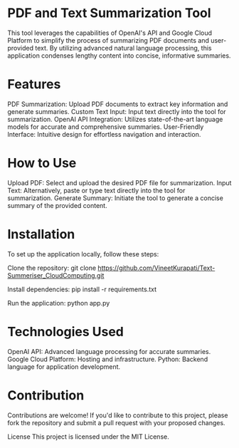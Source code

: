 # PDF and Text Summarization Tool
This tool leverages the capabilities of OpenAI's API and Google Cloud Platform to simplify the process of summarizing PDF documents and user-provided text. By utilizing advanced natural language processing, this application condenses lengthy content into concise, informative summaries.

# Features
PDF Summarization: Upload PDF documents to extract key information and generate summaries.
Custom Text Input: Input text directly into the tool for summarization.
OpenAI API Integration: Utilizes state-of-the-art language models for accurate and comprehensive summaries.
User-Friendly Interface: Intuitive design for effortless navigation and interaction.

# How to Use
Upload PDF: Select and upload the desired PDF file for summarization.
Input Text: Alternatively, paste or type text directly into the tool for summarization.
Generate Summary: Initiate the tool to generate a concise summary of the provided content.

# Installation
To set up the application locally, follow these steps:

Clone the repository:
git clone https://github.com/VineetKurapati/Text-Summeriser_CloudComputing.git

Install dependencies:
pip install -r requirements.txt

Run the application:
python app.py

# Technologies Used
OpenAI API: Advanced language processing for accurate summaries.
Google Cloud Platform: Hosting and infrastructure.
Python: Backend language for application development.

# Contribution
Contributions are welcome! If you'd like to contribute to this project, please fork the repository and submit a pull request with your proposed changes.

License
This project is licensed under the MIT License.
